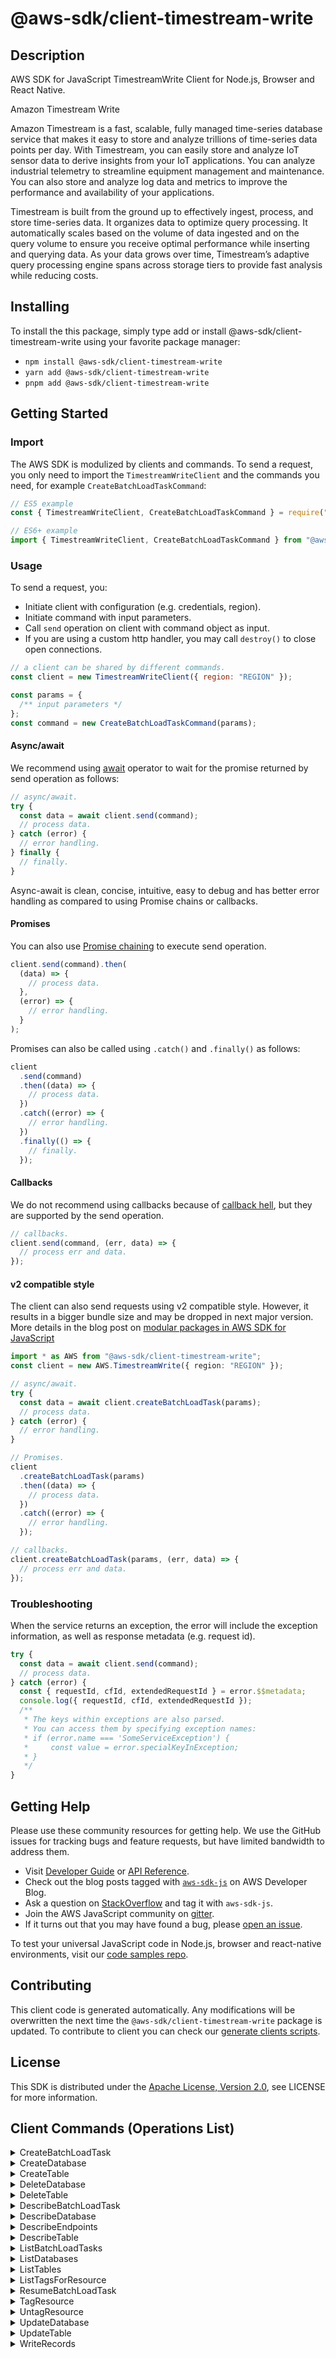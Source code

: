 <!-- generated file, do not edit directly -->

# @aws-sdk/client-timestream-write

## Description

AWS SDK for JavaScript TimestreamWrite Client for Node.js, Browser and React Native.

<fullname>Amazon Timestream Write</fullname>

<p>Amazon Timestream is a fast, scalable, fully managed time-series database service
that makes it easy to store and analyze trillions of time-series data points per day. With
Timestream, you can easily store and analyze IoT sensor data to derive insights
from your IoT applications. You can analyze industrial telemetry to streamline equipment
management and maintenance. You can also store and analyze log data and metrics to improve
the performance and availability of your applications. </p>
<p>Timestream is built from the ground up to effectively ingest, process, and
store time-series data. It organizes data to optimize query processing. It automatically
scales based on the volume of data ingested and on the query volume to ensure you receive
optimal performance while inserting and querying data. As your data grows over time,
Timestream’s adaptive query processing engine spans across storage tiers to
provide fast analysis while reducing costs.</p>

## Installing

To install the this package, simply type add or install @aws-sdk/client-timestream-write
using your favorite package manager:

- `npm install @aws-sdk/client-timestream-write`
- `yarn add @aws-sdk/client-timestream-write`
- `pnpm add @aws-sdk/client-timestream-write`

## Getting Started

### Import

The AWS SDK is modulized by clients and commands.
To send a request, you only need to import the `TimestreamWriteClient` and
the commands you need, for example `CreateBatchLoadTaskCommand`:

```js
// ES5 example
const { TimestreamWriteClient, CreateBatchLoadTaskCommand } = require("@aws-sdk/client-timestream-write");
```

```ts
// ES6+ example
import { TimestreamWriteClient, CreateBatchLoadTaskCommand } from "@aws-sdk/client-timestream-write";
```

### Usage

To send a request, you:

- Initiate client with configuration (e.g. credentials, region).
- Initiate command with input parameters.
- Call `send` operation on client with command object as input.
- If you are using a custom http handler, you may call `destroy()` to close open connections.

```js
// a client can be shared by different commands.
const client = new TimestreamWriteClient({ region: "REGION" });

const params = {
  /** input parameters */
};
const command = new CreateBatchLoadTaskCommand(params);
```

#### Async/await

We recommend using [await](https://developer.mozilla.org/en-US/docs/Web/JavaScript/Reference/Operators/await)
operator to wait for the promise returned by send operation as follows:

```js
// async/await.
try {
  const data = await client.send(command);
  // process data.
} catch (error) {
  // error handling.
} finally {
  // finally.
}
```

Async-await is clean, concise, intuitive, easy to debug and has better error handling
as compared to using Promise chains or callbacks.

#### Promises

You can also use [Promise chaining](https://developer.mozilla.org/en-US/docs/Web/JavaScript/Guide/Using_promises#chaining)
to execute send operation.

```js
client.send(command).then(
  (data) => {
    // process data.
  },
  (error) => {
    // error handling.
  }
);
```

Promises can also be called using `.catch()` and `.finally()` as follows:

```js
client
  .send(command)
  .then((data) => {
    // process data.
  })
  .catch((error) => {
    // error handling.
  })
  .finally(() => {
    // finally.
  });
```

#### Callbacks

We do not recommend using callbacks because of [callback hell](http://callbackhell.com/),
but they are supported by the send operation.

```js
// callbacks.
client.send(command, (err, data) => {
  // process err and data.
});
```

#### v2 compatible style

The client can also send requests using v2 compatible style.
However, it results in a bigger bundle size and may be dropped in next major version. More details in the blog post
on [modular packages in AWS SDK for JavaScript](https://aws.amazon.com/blogs/developer/modular-packages-in-aws-sdk-for-javascript/)

```ts
import * as AWS from "@aws-sdk/client-timestream-write";
const client = new AWS.TimestreamWrite({ region: "REGION" });

// async/await.
try {
  const data = await client.createBatchLoadTask(params);
  // process data.
} catch (error) {
  // error handling.
}

// Promises.
client
  .createBatchLoadTask(params)
  .then((data) => {
    // process data.
  })
  .catch((error) => {
    // error handling.
  });

// callbacks.
client.createBatchLoadTask(params, (err, data) => {
  // process err and data.
});
```

### Troubleshooting

When the service returns an exception, the error will include the exception information,
as well as response metadata (e.g. request id).

```js
try {
  const data = await client.send(command);
  // process data.
} catch (error) {
  const { requestId, cfId, extendedRequestId } = error.$$metadata;
  console.log({ requestId, cfId, extendedRequestId });
  /**
   * The keys within exceptions are also parsed.
   * You can access them by specifying exception names:
   * if (error.name === 'SomeServiceException') {
   *     const value = error.specialKeyInException;
   * }
   */
}
```

## Getting Help

Please use these community resources for getting help.
We use the GitHub issues for tracking bugs and feature requests, but have limited bandwidth to address them.

- Visit [Developer Guide](https://docs.aws.amazon.com/sdk-for-javascript/v3/developer-guide/welcome.html)
  or [API Reference](https://docs.aws.amazon.com/AWSJavaScriptSDK/v3/latest/index.html).
- Check out the blog posts tagged with [`aws-sdk-js`](https://aws.amazon.com/blogs/developer/tag/aws-sdk-js/)
  on AWS Developer Blog.
- Ask a question on [StackOverflow](https://stackoverflow.com/questions/tagged/aws-sdk-js) and tag it with `aws-sdk-js`.
- Join the AWS JavaScript community on [gitter](https://gitter.im/aws/aws-sdk-js-v3).
- If it turns out that you may have found a bug, please [open an issue](https://github.com/aws/aws-sdk-js-v3/issues/new/choose).

To test your universal JavaScript code in Node.js, browser and react-native environments,
visit our [code samples repo](https://github.com/aws-samples/aws-sdk-js-tests).

## Contributing

This client code is generated automatically. Any modifications will be overwritten the next time the `@aws-sdk/client-timestream-write` package is updated.
To contribute to client you can check our [generate clients scripts](https://github.com/aws/aws-sdk-js-v3/tree/main/scripts/generate-clients).

## License

This SDK is distributed under the
[Apache License, Version 2.0](http://www.apache.org/licenses/LICENSE-2.0),
see LICENSE for more information.

## Client Commands (Operations List)

<details>
<summary>
CreateBatchLoadTask
</summary>

[Command API Reference](https://docs.aws.amazon.com/AWSJavaScriptSDK/v3/latest/clients/client-timestream-write/classes/createbatchloadtaskcommand.html) / [Input](https://docs.aws.amazon.com/AWSJavaScriptSDK/v3/latest/clients/client-timestream-write/interfaces/createbatchloadtaskcommandinput.html) / [Output](https://docs.aws.amazon.com/AWSJavaScriptSDK/v3/latest/clients/client-timestream-write/interfaces/createbatchloadtaskcommandoutput.html)

</details>
<details>
<summary>
CreateDatabase
</summary>

[Command API Reference](https://docs.aws.amazon.com/AWSJavaScriptSDK/v3/latest/clients/client-timestream-write/classes/createdatabasecommand.html) / [Input](https://docs.aws.amazon.com/AWSJavaScriptSDK/v3/latest/clients/client-timestream-write/interfaces/createdatabasecommandinput.html) / [Output](https://docs.aws.amazon.com/AWSJavaScriptSDK/v3/latest/clients/client-timestream-write/interfaces/createdatabasecommandoutput.html)

</details>
<details>
<summary>
CreateTable
</summary>

[Command API Reference](https://docs.aws.amazon.com/AWSJavaScriptSDK/v3/latest/clients/client-timestream-write/classes/createtablecommand.html) / [Input](https://docs.aws.amazon.com/AWSJavaScriptSDK/v3/latest/clients/client-timestream-write/interfaces/createtablecommandinput.html) / [Output](https://docs.aws.amazon.com/AWSJavaScriptSDK/v3/latest/clients/client-timestream-write/interfaces/createtablecommandoutput.html)

</details>
<details>
<summary>
DeleteDatabase
</summary>

[Command API Reference](https://docs.aws.amazon.com/AWSJavaScriptSDK/v3/latest/clients/client-timestream-write/classes/deletedatabasecommand.html) / [Input](https://docs.aws.amazon.com/AWSJavaScriptSDK/v3/latest/clients/client-timestream-write/interfaces/deletedatabasecommandinput.html) / [Output](https://docs.aws.amazon.com/AWSJavaScriptSDK/v3/latest/clients/client-timestream-write/interfaces/deletedatabasecommandoutput.html)

</details>
<details>
<summary>
DeleteTable
</summary>

[Command API Reference](https://docs.aws.amazon.com/AWSJavaScriptSDK/v3/latest/clients/client-timestream-write/classes/deletetablecommand.html) / [Input](https://docs.aws.amazon.com/AWSJavaScriptSDK/v3/latest/clients/client-timestream-write/interfaces/deletetablecommandinput.html) / [Output](https://docs.aws.amazon.com/AWSJavaScriptSDK/v3/latest/clients/client-timestream-write/interfaces/deletetablecommandoutput.html)

</details>
<details>
<summary>
DescribeBatchLoadTask
</summary>

[Command API Reference](https://docs.aws.amazon.com/AWSJavaScriptSDK/v3/latest/clients/client-timestream-write/classes/describebatchloadtaskcommand.html) / [Input](https://docs.aws.amazon.com/AWSJavaScriptSDK/v3/latest/clients/client-timestream-write/interfaces/describebatchloadtaskcommandinput.html) / [Output](https://docs.aws.amazon.com/AWSJavaScriptSDK/v3/latest/clients/client-timestream-write/interfaces/describebatchloadtaskcommandoutput.html)

</details>
<details>
<summary>
DescribeDatabase
</summary>

[Command API Reference](https://docs.aws.amazon.com/AWSJavaScriptSDK/v3/latest/clients/client-timestream-write/classes/describedatabasecommand.html) / [Input](https://docs.aws.amazon.com/AWSJavaScriptSDK/v3/latest/clients/client-timestream-write/interfaces/describedatabasecommandinput.html) / [Output](https://docs.aws.amazon.com/AWSJavaScriptSDK/v3/latest/clients/client-timestream-write/interfaces/describedatabasecommandoutput.html)

</details>
<details>
<summary>
DescribeEndpoints
</summary>

[Command API Reference](https://docs.aws.amazon.com/AWSJavaScriptSDK/v3/latest/clients/client-timestream-write/classes/describeendpointscommand.html) / [Input](https://docs.aws.amazon.com/AWSJavaScriptSDK/v3/latest/clients/client-timestream-write/interfaces/describeendpointscommandinput.html) / [Output](https://docs.aws.amazon.com/AWSJavaScriptSDK/v3/latest/clients/client-timestream-write/interfaces/describeendpointscommandoutput.html)

</details>
<details>
<summary>
DescribeTable
</summary>

[Command API Reference](https://docs.aws.amazon.com/AWSJavaScriptSDK/v3/latest/clients/client-timestream-write/classes/describetablecommand.html) / [Input](https://docs.aws.amazon.com/AWSJavaScriptSDK/v3/latest/clients/client-timestream-write/interfaces/describetablecommandinput.html) / [Output](https://docs.aws.amazon.com/AWSJavaScriptSDK/v3/latest/clients/client-timestream-write/interfaces/describetablecommandoutput.html)

</details>
<details>
<summary>
ListBatchLoadTasks
</summary>

[Command API Reference](https://docs.aws.amazon.com/AWSJavaScriptSDK/v3/latest/clients/client-timestream-write/classes/listbatchloadtaskscommand.html) / [Input](https://docs.aws.amazon.com/AWSJavaScriptSDK/v3/latest/clients/client-timestream-write/interfaces/listbatchloadtaskscommandinput.html) / [Output](https://docs.aws.amazon.com/AWSJavaScriptSDK/v3/latest/clients/client-timestream-write/interfaces/listbatchloadtaskscommandoutput.html)

</details>
<details>
<summary>
ListDatabases
</summary>

[Command API Reference](https://docs.aws.amazon.com/AWSJavaScriptSDK/v3/latest/clients/client-timestream-write/classes/listdatabasescommand.html) / [Input](https://docs.aws.amazon.com/AWSJavaScriptSDK/v3/latest/clients/client-timestream-write/interfaces/listdatabasescommandinput.html) / [Output](https://docs.aws.amazon.com/AWSJavaScriptSDK/v3/latest/clients/client-timestream-write/interfaces/listdatabasescommandoutput.html)

</details>
<details>
<summary>
ListTables
</summary>

[Command API Reference](https://docs.aws.amazon.com/AWSJavaScriptSDK/v3/latest/clients/client-timestream-write/classes/listtablescommand.html) / [Input](https://docs.aws.amazon.com/AWSJavaScriptSDK/v3/latest/clients/client-timestream-write/interfaces/listtablescommandinput.html) / [Output](https://docs.aws.amazon.com/AWSJavaScriptSDK/v3/latest/clients/client-timestream-write/interfaces/listtablescommandoutput.html)

</details>
<details>
<summary>
ListTagsForResource
</summary>

[Command API Reference](https://docs.aws.amazon.com/AWSJavaScriptSDK/v3/latest/clients/client-timestream-write/classes/listtagsforresourcecommand.html) / [Input](https://docs.aws.amazon.com/AWSJavaScriptSDK/v3/latest/clients/client-timestream-write/interfaces/listtagsforresourcecommandinput.html) / [Output](https://docs.aws.amazon.com/AWSJavaScriptSDK/v3/latest/clients/client-timestream-write/interfaces/listtagsforresourcecommandoutput.html)

</details>
<details>
<summary>
ResumeBatchLoadTask
</summary>

[Command API Reference](https://docs.aws.amazon.com/AWSJavaScriptSDK/v3/latest/clients/client-timestream-write/classes/resumebatchloadtaskcommand.html) / [Input](https://docs.aws.amazon.com/AWSJavaScriptSDK/v3/latest/clients/client-timestream-write/interfaces/resumebatchloadtaskcommandinput.html) / [Output](https://docs.aws.amazon.com/AWSJavaScriptSDK/v3/latest/clients/client-timestream-write/interfaces/resumebatchloadtaskcommandoutput.html)

</details>
<details>
<summary>
TagResource
</summary>

[Command API Reference](https://docs.aws.amazon.com/AWSJavaScriptSDK/v3/latest/clients/client-timestream-write/classes/tagresourcecommand.html) / [Input](https://docs.aws.amazon.com/AWSJavaScriptSDK/v3/latest/clients/client-timestream-write/interfaces/tagresourcecommandinput.html) / [Output](https://docs.aws.amazon.com/AWSJavaScriptSDK/v3/latest/clients/client-timestream-write/interfaces/tagresourcecommandoutput.html)

</details>
<details>
<summary>
UntagResource
</summary>

[Command API Reference](https://docs.aws.amazon.com/AWSJavaScriptSDK/v3/latest/clients/client-timestream-write/classes/untagresourcecommand.html) / [Input](https://docs.aws.amazon.com/AWSJavaScriptSDK/v3/latest/clients/client-timestream-write/interfaces/untagresourcecommandinput.html) / [Output](https://docs.aws.amazon.com/AWSJavaScriptSDK/v3/latest/clients/client-timestream-write/interfaces/untagresourcecommandoutput.html)

</details>
<details>
<summary>
UpdateDatabase
</summary>

[Command API Reference](https://docs.aws.amazon.com/AWSJavaScriptSDK/v3/latest/clients/client-timestream-write/classes/updatedatabasecommand.html) / [Input](https://docs.aws.amazon.com/AWSJavaScriptSDK/v3/latest/clients/client-timestream-write/interfaces/updatedatabasecommandinput.html) / [Output](https://docs.aws.amazon.com/AWSJavaScriptSDK/v3/latest/clients/client-timestream-write/interfaces/updatedatabasecommandoutput.html)

</details>
<details>
<summary>
UpdateTable
</summary>

[Command API Reference](https://docs.aws.amazon.com/AWSJavaScriptSDK/v3/latest/clients/client-timestream-write/classes/updatetablecommand.html) / [Input](https://docs.aws.amazon.com/AWSJavaScriptSDK/v3/latest/clients/client-timestream-write/interfaces/updatetablecommandinput.html) / [Output](https://docs.aws.amazon.com/AWSJavaScriptSDK/v3/latest/clients/client-timestream-write/interfaces/updatetablecommandoutput.html)

</details>
<details>
<summary>
WriteRecords
</summary>

[Command API Reference](https://docs.aws.amazon.com/AWSJavaScriptSDK/v3/latest/clients/client-timestream-write/classes/writerecordscommand.html) / [Input](https://docs.aws.amazon.com/AWSJavaScriptSDK/v3/latest/clients/client-timestream-write/interfaces/writerecordscommandinput.html) / [Output](https://docs.aws.amazon.com/AWSJavaScriptSDK/v3/latest/clients/client-timestream-write/interfaces/writerecordscommandoutput.html)

</details>
